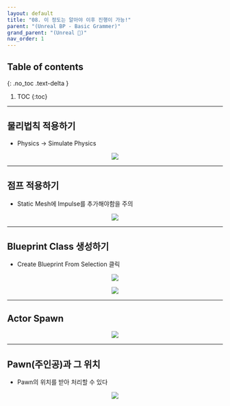 ```yaml
---
layout: default
title: "08. 이 정도는 알아야 이후 진행이 가능!"
parent: "(Unreal BP - Basic Grammer)"
grand_parent: "(Unreal 🚀)"
nav_order: 1
---
```


## Table of contents
{: .no_toc .text-delta }

1. TOC
{:toc}

---

## 물리법칙 적용하기

* Physics -> Simulate Physics

<p align="center">
  <img src="https://taehyungs-programming-blog.github.io/blog/assets/images/unreal/bp-1/bp-1-9-1.png"/>
</p>

---

## 점프 적용하기

* Static Mesh에 Impulse를 추가해야함을 주의

<p align="center">
  <img src="https://taehyungs-programming-blog.github.io/blog/assets/images/unreal/bp-1/bp-1-9-2.png"/>
</p>

---

## Blueprint Class 생성하기

* Create Blueprint From Selection 클릭

<p align="center">
  <img src="https://taehyungs-programming-blog.github.io/blog/assets/images/unreal/bp-1/bp-1-9-3.png"/>
</p>

<p align="center">
  <img src="https://taehyungs-programming-blog.github.io/blog/assets/images/unreal/bp-1/bp-1-9-4.png"/>
</p>

---

## Actor Spawn

<p align="center">
  <img src="https://taehyungs-programming-blog.github.io/blog/assets/images/unreal/bp-1/bp-1-9-5.png"/>
</p>

---

## Pawn(주인공)과 그 위치

* Pawn의 위치를 받아 처리할 수 있다

<p align="center">
  <img src="https://taehyungs-programming-blog.github.io/blog/assets/images/unreal/bp-1/bp-1-9-6.png"/>
</p>
